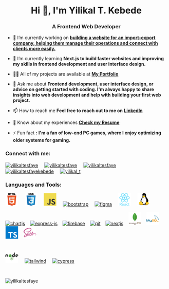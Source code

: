 <h1 align="center">Hi 👋, I'm Yilikal T. Kebede</h1>
<h3 align="center">A Frontend Web Developer</h3>



- 🔭 I’m currently working on [**building a website for an import-export company, helping them manage their operations and connect with clients more easily.**](https://buyfromethiopia.netlify.app/)

- 🌱 I’m currently learning **Next.js to build faster websites and improving my skills in frontend development and user interface design.**

- 👨‍💻 All of my projects are available at <a href="https://yilikaltesfaye.github.io" target="_blank">**My Portfolio**</a>

- 💬 Ask me about **Frontend development, user interface design, or advice on getting started with coding. I'm always happy to share insights into web development and help with building your first web project.**

- 📫 How to reach me **Feel free to reach out to me on** <a href="https://linkedin.com/in/yilikaltesfayekebede" target="_blank">**LinkedIn**</a>

- 📄 Know about my experiences <a href="https://drive.google.com/file/d/1R12gKDwAvb8nHppMoRHhCFzKq68fORcd/view" target="_blank">**Check my Resume**</a>

- ⚡ Fun fact **:** **I'm a fan of low-end PC games, where I enjoy optimizing older systems for gaming.**

<h3 align="left">Connect with me:</h3>
<p align="left">
  <a href="https://codepen.io/yilikaltesfaye" target="_blank"><img align="center" src="https://raw.githubusercontent.com/rahuldkjain/github-profile-readme-generator/master/src/images/icons/Social/codepen.svg" alt="yilikaltesfaye" height="30" width="40" /></a>
  &nbsp;&nbsp;&nbsp;
  <a href="https://dev.to/yilikaltesfaye" target="_blank"><img align="center" src="https://raw.githubusercontent.com/rahuldkjain/github-profile-readme-generator/master/src/images/icons/Social/devto.svg" alt="yilikaltesfaye" height="30" width="40" /></a>
  &nbsp;&nbsp;&nbsp;
  <a href="https://twitter.com/yilikaltesfaye" target="_blank"><img align="center" src="https://raw.githubusercontent.com/rahuldkjain/github-profile-readme-generator/master/src/images/icons/Social/twitter.svg" alt="yilikaltesfaye" height="30" width="40" /></a>
  &nbsp;&nbsp;&nbsp;
  <a href="https://linkedin.com/in/yilikaltesfayekebede" target="_blank"><img align="center" src="https://raw.githubusercontent.com/rahuldkjain/github-profile-readme-generator/master/src/images/icons/Social/linked-in-alt.svg" alt="yilikaltesfayekebede" height="30" width="40" /></a>
  &nbsp;&nbsp;&nbsp;
  <a href="https://instagram.com/yilikal_t" target="_blank"><img align="center" src="https://raw.githubusercontent.com/rahuldkjain/github-profile-readme-generator/master/src/images/icons/Social/instagram.svg" alt="yilikal_t" height="30" width="40" /></a>
</p>

<h3 align="left">Languages and Tools:</h3>
<p align="left"> 
  <!-- Beginner-Friendly -->
  <a href="https://www.w3.org/html/" target="_blank" rel="noreferrer"><img src="https://raw.githubusercontent.com/devicons/devicon/master/icons/html5/html5-original-wordmark.svg" alt="html5" width="40" height="40"/></a>
  &nbsp;&nbsp;&nbsp;
  <a href="https://www.w3schools.com/css/" target="_blank" rel="noreferrer"><img src="https://raw.githubusercontent.com/devicons/devicon/master/icons/css3/css3-original-wordmark.svg" alt="css3" width="40" height="40"/></a>
  &nbsp;&nbsp;&nbsp;
  <a href="https://developer.mozilla.org/en-US/docs/Web/JavaScript" target="_blank" rel="noreferrer"><img src="https://raw.githubusercontent.com/devicons/devicon/master/icons/javascript/javascript-original.svg" alt="javascript" width="40" height="40"/></a> 
  &nbsp;&nbsp;&nbsp;
  <a href="https://getbootstrap.com" target="_blank" rel="noreferrer"><img src="https://img.icons8.com/?size=100&id=g9mmSxx3SwAI&format=png&color=000000" alt="bootstrap" width="40" height="40"/></a>
  &nbsp;&nbsp;&nbsp;
  <a href="https://www.figma.com/" target="_blank" rel="noreferrer"><img src="https://www.vectorlogo.zone/logos/figma/figma-icon.svg" alt="figma" width="40" height="40"/></a> &nbsp;&nbsp;&nbsp;
  <a href="https://reactjs.org/" target="_blank" rel="noreferrer"><img src="https://raw.githubusercontent.com/devicons/devicon/master/icons/react/react-original-wordmark.svg" alt="react" width="40" height="40"/></a> 
  &nbsp;&nbsp;&nbsp;
  <a href="https://www.linux.org/" target="_blank" rel="noreferrer"><img src="https://raw.githubusercontent.com/devicons/devicon/master/icons/linux/linux-original.svg" alt="linux" width="40" height="40"/></a>

  <!-- Intermediate -->
  <br>
  <br>
  <a href="https://www.chartjs.org" target="_blank" rel="noreferrer"><img src="https://www.chartjs.org/media/logo-title.svg" alt="chartjs" width="40" height="40"/></a> 
  &nbsp;&nbsp;
  <a href="https://expressjs.com" target="_blank" rel="noreferrer"><img width="40" height="40" src="https://img.icons8.com/office/40/000000/express-js.png" alt="express-js" /></a>
  &nbsp;&nbsp;
  <a href="https://firebase.google.com/" target="_blank" rel="noreferrer"><img src="https://www.vectorlogo.zone/logos/firebase/firebase-icon.svg" alt="firebase" width="40" height="40"/></a> 
  &nbsp;&nbsp;
  <a href="https://git-scm.com/" target="_blank" rel="noreferrer"><img src="https://www.vectorlogo.zone/logos/git-scm/git-scm-icon.svg" alt="git" width="40" height="40"/></a> 
  &nbsp;&nbsp;
  <a href="https://nextjs.org/" target="_blank" rel="noreferrer"><img src="https://img.icons8.com/?size=100&id=AU6Wc7r56Fxz&format=png&color=000000" alt="nextjs" width="40" height="40"/></a> 
  &nbsp;&nbsp;
  <a href="https://www.mongodb.com/" target="_blank" rel="noreferrer"><img src="https://raw.githubusercontent.com/devicons/devicon/master/icons/mongodb/mongodb-original-wordmark.svg" alt="mongodb" width="40" height="40"/></a> 
  &nbsp;&nbsp;
  <a href="https://www.mysql.com/" target="_blank" rel="noreferrer"><img src="https://raw.githubusercontent.com/devicons/devicon/master/icons/mysql/mysql-original-wordmark.svg" alt="mysql" width="40" height="40"/></a> 
  &nbsp;&nbsp;
  <a href="https://www.typescriptlang.org/" target="_blank" rel="noreferrer"><img src="https://raw.githubusercontent.com/devicons/devicon/master/icons/typescript/typescript-original.svg" alt="typescript" width="40" height="40"/></a> 
  &nbsp;&nbsp;
  <a href="https://sass-lang.com" target="_blank" rel="noreferrer"><img src="https://raw.githubusercontent.com/devicons/devicon/master/icons/sass/sass-original.svg" alt="sass" width="40" height="40"/></a> 
  <br>
  <br>

  <!-- Advanced -->
  <a href="https://nodejs.org" target="_blank" rel="noreferrer"><img src="https://raw.githubusercontent.com/devicons/devicon/master/icons/nodejs/nodejs-original-wordmark.svg" alt="nodejs" width="40" height="40"/></a> 
  &nbsp;&nbsp;&nbsp;
  <a href="https://www.tailwindcss.com/" target="_blank" rel="noreferrer"><img src="https://www.vectorlogo.zone/logos/tailwindcss/tailwindcss-icon.svg" alt="tailwind" width="40" height="40"/></a> 
  &nbsp;&nbsp;&nbsp;
  <a href="https://www.cypress.io" target="_blank" rel="noreferrer"><img src="https://www.abcsoftwarecompany.com/_next/image?url=https%3A%2F%2Fd2ef4hkqu4id.cloudfront.net%2Fcypress_logo_social_2904db380b.png&w=3840&q=75" alt="cypress" width="70" height="40"/></a> 
</p>
<br>
<p>
<img src="https://github-readme-stats.vercel.app/api/top-langs?username=yilikaltesfaye&show_icons=true&locale=en&layout=compact"alt="yilikaltesfaye" /> 
</p>


